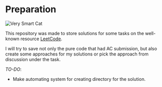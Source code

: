 # Preparation

![Very Smart Cat](https://cats.com/wp-content/uploads/2022/09/cute-kitten-sit-on-laptop-compressed.jpg)

This repository was made to store solutions for some tasks on the well-known resource [LeetCode](https://leetcode.com/).

I will try to save not only the pure code that had AC submission, but also create some approaches for my solutions 
or pick the approach from discussion under the task.

_TO-DO_:
* Make automating system for creating directory for the solution.

